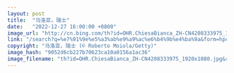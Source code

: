 ```yaml
---
layout: post
title:  "马洛亚，瑞士"
date:   "2022-12-27 16:00:00 +0800"
image_url: "http://cn.bing.com/th?id=OHR.ChiesaBianca_ZH-CN4208333975_1920x1080.jpg&rf=LaDigue_1920x1080.jpg&pid=hp"
link: "/search?q=%e7%91%9e%e5%a3%ab%e9%a9%ac%e6%b4%9b%e4%ba%9a&form=hpcapt&mkt=zh-cn"
copyright: "马洛亚，瑞士 (© Roberto Moiola/Getty)"
image_hash: "9052d6cb227b70623ca10a0156a1ac36"
image_filename: "th?id=OHR.ChiesaBianca_ZH-CN4208333975_1920x1080.jpg&rf=LaDigue_1920x1080.jpg&pid=hp"
---
```

